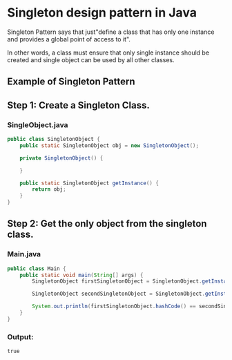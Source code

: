 # Singleton design pattern in Java
Singleton Pattern says that just"define a class that has only one instance and provides a global point of access to it".

In other words, a class must ensure that only single instance should be created and single object can be used by all other classes.

## Example of Singleton Pattern

## Step 1: Create a Singleton Class.

### SingleObject.java

```java
public class SingletonObject {
    public static SingletonObject obj = new SingletonObject();

    private SingletonObject() {

    }

    public static SingletonObject getInstance() {
        return obj;
    }
}
```

## Step 2: Get the only object from the singleton class.

### Main.java

```java
public class Main {
    public static void main(String[] args) {
        SingletonObject firstSingletonObject = SingletonObject.getInstance();

        SingletonObject secondSingletonObject = SingletonObject.getInstance();

        System.out.println(firstSingletonObject.hashCode() == secondSingletonObject.hashCode());
    }
}
```

### Output:

```
true
```
